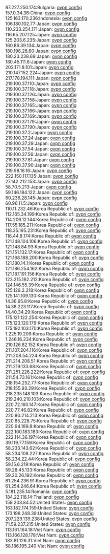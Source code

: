 87.227.250.174:Bulgaria: [ovpn config](vpn/87_227_250_174.ovpn)  
157.0.34.36:China: [ovpn config](vpn/157_0_34_36.ovpn)  
125.163.170.236:Indonesia: [ovpn config](vpn/125_163_170_236.ovpn)  
106.180.102.77:Japan: [ovpn config](vpn/106_180_102_77.ovpn)  
110.233.254.171:Japan: [ovpn config](vpn/110_233_254_171.ovpn)  
116.65.207.125:Japan: [ovpn config](vpn/116_65_207_125.ovpn)  
125.203.6.235:Japan: [ovpn config](vpn/125_203_6_235.ovpn)  
160.86.39.134:Japan: [ovpn config](vpn/160_86_39_134.ovpn)  
180.198.28.60:Japan: [ovpn config](vpn/180_198_28_60.ovpn)  
180.23.238.69:Japan: [ovpn config](vpn/180_23_238_69.ovpn)  
180.45.111.8:Japan: [ovpn config](vpn/180_45_111_8.ovpn)  
203.171.8.101:Japan: [ovpn config](vpn/203_171_8_101.ovpn)  
210.147.152.224:Japan: [ovpn config](vpn/210_147_152_224.ovpn)  
217.178.194.111:Japan: [ovpn config](vpn/217_178_194_111.ovpn)  
219.100.37.110:Japan: [ovpn config](vpn/219_100_37_110.ovpn)  
219.100.37.118:Japan: [ovpn config](vpn/219_100_37_118.ovpn)  
219.100.37.126:Japan: [ovpn config](vpn/219_100_37_126.ovpn)  
219.100.37.158:Japan: [ovpn config](vpn/219_100_37_158.ovpn)  
219.100.37.165:Japan: [ovpn config](vpn/219_100_37_165.ovpn)  
219.100.37.166:Japan: [ovpn config](vpn/219_100_37_166.ovpn)  
219.100.37.169:Japan: [ovpn config](vpn/219_100_37_169.ovpn)  
219.100.37.179:Japan: [ovpn config](vpn/219_100_37_179.ovpn)  
219.100.37.190:Japan: [ovpn config](vpn/219_100_37_190.ovpn)  
219.100.37.2:Japan: [ovpn config](vpn/219_100_37_2.ovpn)  
219.100.37.24:Japan: [ovpn config](vpn/219_100_37_24.ovpn)  
219.100.37.29:Japan: [ovpn config](vpn/219_100_37_29.ovpn)  
219.100.37.54:Japan: [ovpn config](vpn/219_100_37_54.ovpn)  
219.100.37.56:Japan: [ovpn config](vpn/219_100_37_56.ovpn)  
219.100.37.81:Japan: [ovpn config](vpn/219_100_37_81.ovpn)  
219.100.37.90:Japan: [ovpn config](vpn/219_100_37_90.ovpn)  
219.98.16.16:Japan: [ovpn config](vpn/219_98_16_16.ovpn)  
222.150.117.135:Japan: [ovpn config](vpn/222_150_117_135.ovpn)  
27.142.212.153:Japan: [ovpn config](vpn/27_142_212_153.ovpn)  
58.70.5.213:Japan: [ovpn config](vpn/58_70_5_213.ovpn)  
59.146.184.122:Japan: [ovpn config](vpn/59_146_184_122.ovpn)  
60.236.28.145:Japan: [ovpn config](vpn/60_236_28_145.ovpn)  
60.96.11.5:Japan: [ovpn config](vpn/60_96_11_5.ovpn)  
110.11.232.46:Korea Republic of: [ovpn config](vpn/110_11_232_46.ovpn)  
112.165.34.199:Korea Republic of: [ovpn config](vpn/112_165_34_199.ovpn)  
114.206.12.144:Korea Republic of: [ovpn config](vpn/114_206_12_144.ovpn)  
117.55.185.211:Korea Republic of: [ovpn config](vpn/117_55_185_211.ovpn)  
118.35.195.231:Korea Republic of: [ovpn config](vpn/118_35_195_231.ovpn)  
118.44.8.174:Korea Republic of: [ovpn config](vpn/118_44_8_174.ovpn)  
121.148.104.106:Korea Republic of: [ovpn config](vpn/121_148_104_106.ovpn)  
121.148.84.93:Korea Republic of: [ovpn config](vpn/121_148_84_93.ovpn)  
121.151.132.17:Korea Republic of: [ovpn config](vpn/121_151_132_17.ovpn)  
121.168.188.200:Korea Republic of: [ovpn config](vpn/121_168_188_200.ovpn)  
121.180.14.1:Korea Republic of: [ovpn config](vpn/121_180_14_1.ovpn)  
121.186.254.162:Korea Republic of: [ovpn config](vpn/121_186_254_162.ovpn)  
121.187.191.156:Korea Republic of: [ovpn config](vpn/121_187_191_156.ovpn)  
123.215.182.212:Korea Republic of: [ovpn config](vpn/123_215_182_212.ovpn)  
124.146.55.39:Korea Republic of: [ovpn config](vpn/124_146_55_39.ovpn)  
125.129.2.218:Korea Republic of: [ovpn config](vpn/125_129_2_218.ovpn)  
125.141.109.130:Korea Republic of: [ovpn config](vpn/125_141_109_130.ovpn)  
14.36.95.8:Korea Republic of: [ovpn config](vpn/14_36_95_8.ovpn)  
14.38.223.117:Korea Republic of: [ovpn config](vpn/14_38_223_117.ovpn)  
14.40.34.29:Korea Republic of: [ovpn config](vpn/14_40_34_29.ovpn)  
175.121.122.254:Korea Republic of: [ovpn config](vpn/175_121_122_254.ovpn)  
175.123.120.179:Korea Republic of: [ovpn config](vpn/175_123_120_179.ovpn)  
175.192.103.170:Korea Republic of: [ovpn config](vpn/175_192_103_170.ovpn)  
1.225.19.209:Korea Republic of: [ovpn config](vpn/1_225_19_209.ovpn)  
1.246.16.234:Korea Republic of: [ovpn config](vpn/1_246_16_234.ovpn)  
210.126.82.152:Korea Republic of: [ovpn config](vpn/210_126_82_152.ovpn)  
211.107.204.116:Korea Republic of: [ovpn config](vpn/211_107_204_116.ovpn)  
211.208.54.224:Korea Republic of: [ovpn config](vpn/211_208_54_224.ovpn)  
211.214.208.51:Korea Republic of: [ovpn config](vpn/211_214_208_51.ovpn)  
211.219.133.68:Korea Republic of: [ovpn config](vpn/211_219_133_68.ovpn)  
211.251.226.222:Korea Republic of: [ovpn config](vpn/211_251_226_222.ovpn)  
211.54.73.161:Korea Republic of: [ovpn config](vpn/211_54_73_161.ovpn)  
218.154.252.77:Korea Republic of: [ovpn config](vpn/218_154_252_77.ovpn)  
218.155.93.29:Korea Republic of: [ovpn config](vpn/218_155_93_29.ovpn)  
218.235.148.103:Korea Republic of: [ovpn config](vpn/218_235_148_103.ovpn)  
219.240.210.103:Korea Republic of: [ovpn config](vpn/219_240_210_103.ovpn)  
220.72.160.147:Korea Republic of: [ovpn config](vpn/220_72_160_147.ovpn)  
220.77.46.82:Korea Republic of: [ovpn config](vpn/220_77_46_82.ovpn)  
220.80.214.213:Korea Republic of: [ovpn config](vpn/220_80_214_213.ovpn)  
220.85.228.75:Korea Republic of: [ovpn config](vpn/220_85_228_75.ovpn)  
220.94.189.8:Korea Republic of: [ovpn config](vpn/220_94_189_8.ovpn)  
222.100.183.183:Korea Republic of: [ovpn config](vpn/222_100_183_183.ovpn)  
222.114.36.197:Korea Republic of: [ovpn config](vpn/222_114_36_197.ovpn)  
39.119.77.159:Korea Republic of: [ovpn config](vpn/39_119_77_159.ovpn)  
58.233.143.62:Korea Republic of: [ovpn config](vpn/58_233_143_62.ovpn)  
58.234.108.227:Korea Republic of: [ovpn config](vpn/58_234_108_227.ovpn)  
58.234.22.44:Korea Republic of: [ovpn config](vpn/58_234_22_44.ovpn)  
59.15.6.219:Korea Republic of: [ovpn config](vpn/59_15_6_219.ovpn)  
59.28.45.133:Korea Republic of: [ovpn config](vpn/59_28_45_133.ovpn)  
59.30.26.192:Korea Republic of: [ovpn config](vpn/59_30_26_192.ovpn)  
61.254.236.91:Korea Republic of: [ovpn config](vpn/61_254_236_91.ovpn)  
61.254.246.64:Korea Republic of: [ovpn config](vpn/61_254_246_64.ovpn)  
5.181.235.14:Romania: [ovpn config](vpn/5_181_235_14.ovpn)  
184.22.118.14:Thailand: [ovpn config](vpn/184_22_118_14.ovpn)  
159.203.84.52:United States: [ovpn config](vpn/159_203_84_52.ovpn)  
163.182.174.159:United States: [ovpn config](vpn/163_182_174_159.ovpn)  
173.198.248.39:United States: [ovpn config](vpn/173_198_248_39.ovpn)  
207.229.139.238:United States: [ovpn config](vpn/207_229_139_238.ovpn)  
71.59.237.215:United States: [ovpn config](vpn/71_59_237_215.ovpn)  
113.161.164.18:Viet Nam: [ovpn config](vpn/113_161_164_18.ovpn)  
113.166.128.178:Viet Nam: [ovpn config](vpn/113_166_128_178.ovpn)  
183.81.126.31:Viet Nam: [ovpn config](vpn/183_81_126_31.ovpn)  
58.186.195.240:Viet Nam: [ovpn config](vpn/58_186_195_240.ovpn)  

